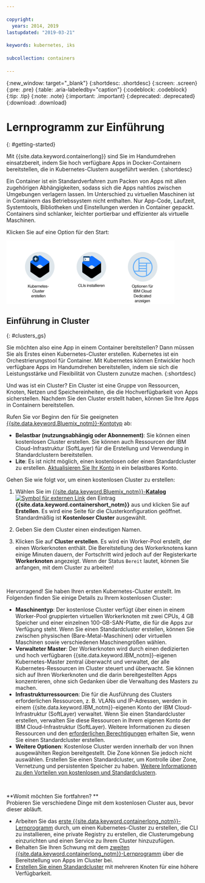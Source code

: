 ```yaml
---

copyright:
  years: 2014, 2019
lastupdated: "2019-03-21"

keywords: kubernetes, iks

subcollection: containers

---
```


{:new_window: target="_blank"}
{:shortdesc: .shortdesc}
{:screen: .screen}
{:pre: .pre}
{:table: .aria-labeledby="caption"}
{:codeblock: .codeblock}
{:tip: .tip}
{:note: .note}
{:important: .important}
{:deprecated: .deprecated}
{:download: .download}


# Lernprogramm zur Einführung
{: #getting-started}

Mit {{site.data.keyword.containerlong}} sind Sie im Handumdrehen einsatzbereit, indem Sie hoch verfügbare Apps in Docker-Containern bereitstellen, die in Kubernetes-Clustern ausgeführt werden.
{:shortdesc}

Ein Container ist ein Standardverfahren zum Packen von Apps mit allen zugehörigen Abhängigkeiten, sodass sich die Apps nahtlos zwischen Umgebungen verlagern lassen. Im Unterschied zu virtuellen Maschinen ist in Containern das Betriebssystem nicht enthalten. Nur App-Code, Laufzeit, Systemtools, Bibliotheken und Einstellungen werden in Container gepackt. Containers sind schlanker, leichter portierbar und effizienter als virtuelle Maschinen.


Klicken Sie auf eine Option für den Start:

<img usemap="#home_map" border="0" class="image" id="image_ztx_crb_f1b" src="images/cs_public_dedicated_options.png" width="440" alt="Klicken Sie auf ein Symbol, um schnell Ihre ersten Schritte mit {{site.data.keyword.containerlong_notm}} auszuführen. Klicken Sie in {{site.data.keyword.Bluemix_dedicated_notm}} dieses Symbol, um Ihre Optionen anzuzeigen." style="width:440px;" />
<map name="home_map" id="home_map">
<area href="#clusters_gs" alt="Einführung zu Kubernetes-Clustern in {{site.data.keyword.Bluemix_notm}}" title="Einführung zu Kubernetes-Clustern in {{site.data.keyword.Bluemix_notm}}" shape="rect" coords="-7, -8, 108, 211" />
<area href="/docs/containers?topic=containers-cs_cli_install" alt="Installieren Sie die CLIs." title="Installieren Sie die CLIs." shape="rect" coords="155, -1, 289, 210" />
<area href="/docs/containers?topic=containers-dedicated#dedicated_environment" alt="{{site.data.keyword.Bluemix_dedicated_notm}}-Cloudumgebung" title="{{site.data.keyword.Bluemix_notm}}-Cloudumgebung" shape="rect" coords="326, -10, 448, 218" />
</map>


## Einführung in Cluster
{: #clusters_gs}

Sie möchten also eine App in einem Container bereitstellen? Dann müssen Sie als Erstes einen Kubernetes-Cluster erstellen. Kubernetes ist ein Orchestrierungstool für Container. Mit Kubernetes können Entwickler hoch verfügbare Apps im Handumdrehen bereitstellen, indem sie sich die Leistungsstärke und Flexibilität von Clustern zunutze machen.
{:shortdesc}

Und was ist ein Cluster? Ein Cluster ist eine Gruppe von Ressourcen, Knoten, Netzen und Speichereinheiten, die die Hochverfügbarkeit von Apps sicherstellen. Nachdem Sie den Cluster erstellt haben, können Sie Ihre Apps in Containern bereitstellen.

Rufen Sie vor Beginn den für Sie geeigneten [{{site.data.keyword.Bluemix_notm}}-Kontotyp](https://cloud.ibm.com/registration) ab:
* **Belastbar (nutzungsabhängig oder Abonnement)**: Sie können einen kostenlosen Cluster erstellen. Sie können auch Ressourcen der IBM Cloud-Infrastruktur (SoftLayer) für die Erstellung und Verwendung in Standardclustern bereitstellen.
* **Lite**: Es ist nicht möglich, einen kostenlosen oder einen Standardcluster zu erstellen. [Aktualisieren Sie Ihr Konto](/docs/account?topic=account-accountfaqs#changeacct) in ein belastbares Konto.

Gehen Sie wie folgt vor, um einen kostenlosen Cluster zu erstellen:

1.  Wählen Sie im [{{site.data.keyword.Bluemix_notm}}-**Katalog** ![Symbol für externen Link](../icons/launch-glyph.svg "Symbol für externen Link")](https://cloud.ibm.com/catalog?category=containers) den Eintrag **{{site.data.keyword.containershort_notm}}** aus und klicken Sie auf **Erstellen**. Es wird eine Seite für die Clusterkonfiguration geöffnet. Standardmäßig ist **Kostenloser Cluster** ausgewählt.

2.  Geben Sie dem Cluster einen eindeutigen Namen.

3.  Klicken Sie auf **Cluster erstellen**. Es wird ein Worker-Pool erstellt, der einen Workerknoten enthält. Die Bereitstellung des Workerknotens kann einige Minuten dauern, der Fortschritt wird jedoch auf der Registerkarte **Workerknoten** angezeigt. Wenn der Status `Bereit` lautet, können Sie anfangen, mit dem Cluster zu arbeiten!

<br>

Hervorragend! Sie haben Ihren ersten Kubernetes-Cluster erstellt. Im Folgenden finden Sie einige Details zu Ihrem kostenlosen Cluster:

*   **Maschinentyp**: Der kostenlose Cluster verfügt über einen in einem Worker-Pool gruppierten virtuellen Workerknoten mit zwei CPUs, 4 GB Speicher und einer einzelnen 100-GB-SAN-Platte, die für die Apps zur Verfügung steht. Wenn Sie einen Standardcluster erstellen, können Sie zwischen physischen (Bare-Metal-Maschinen) oder virtuellen Maschinen sowie verschiedenen Maschinengrößen wählen.
*   **Verwalteter Master**: Der Workerknoten wird durch einen dedizierten und hoch verfügbaren {{site.data.keyword.IBM_notm}}-eigenen Kubernetes-Master zentral überwacht und verwaltet, der alle Kubernetes-Ressourcen im Cluster steuert und überwacht. Sie können sich auf Ihren Workerknoten und die darin bereitgestellten Apps konzentrieren, ohne sich Gedanken über die Verwaltung des Masters zu machen.
*   **Infrastrukturressourcen**: Die für die Ausführung des Clusters erforderlichen Ressourcen, z. B. VLANs und IP-Adressen, werden in einem {{site.data.keyword.IBM_notm}}-eigenen Konto der IBM Cloud-Infrastruktur (SoftLayer) verwaltet. Wenn Sie einen Standardcluster erstellen, verwalten Sie diese Ressourcen in Ihrem eigenen Konto der IBM Cloud-Infrastruktur (SoftLayer). Weitere Informationen zu diesen Ressourcen und den [erforderlichen Berechtigungen](/docs/containers?topic=containers-users#infra_access) erhalten Sie, wenn Sie einen Standardcluster erstellen.
*   **Weitere Optionen**: Kostenlose Cluster werden innerhalb der von Ihnen ausgewählten Region bereitgestellt. Die Zone können Sie jedoch nicht auswählen. Erstellen Sie einen Standardcluster, um Kontrolle über Zone, Vernetzung und persistenten Speicher zu haben. [Weitere Informationen zu den Vorteilen von kostenlosen und Standardclustern](/docs/containers?topic=containers-cs_ov#cluster_types).

<br>

**Womit möchten Sie fortfahren? **</br>
Probieren Sie verschiedene Dinge mit dem kostenlosen Cluster aus, bevor dieser abläuft.

* Arbeiten Sie das [erste {{site.data.keyword.containerlong_notm}}-Lernprogramm](/docs/containers?topic=containers-cs_cluster_tutorial#cs_cluster_tutorial) durch, um einen Kubernetes-Cluster zu erstellen, die CLI zu installieren, eine private Registry zu erstellen, die Clusterumgebung einzurichten und einen Service zu Ihrem Cluster hinzuzufügen.
* Behalten Sie Ihren Schwung mit dem [zweiten {{site.data.keyword.containerlong_notm}}-Lernprogramm](/docs/containers?topic=containers-cs_apps_tutorial#cs_apps_tutorial) über die Bereitstellung von Apps im Cluster bei.
* [Erstellen Sie einen Standardcluster](/docs/containers?topic=containers-clusters#clusters_ui) mit mehreren Knoten für eine höhere Verfügbarkeit.


